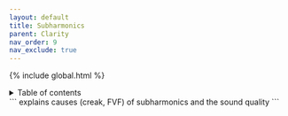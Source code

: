 ```yaml
---
layout: default
title: Subharmonics
parent: Clarity
nav_order: 9
nav_exclude: true
---
```

{% include global.html %}
<details closed markdown="block">
  <summary>
    Table of contents
  </summary>
{: .text-delta }
1. TOC
{:toc}
</details>
```
explains causes (creak, FVF) of subharmonics and the sound quality
```
